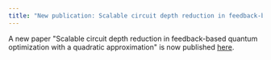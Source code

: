 ```yaml
---
title: "New publication: Scalable circuit depth reduction in feedback-based quantum optimization with a quadratic approximation"
---
```


A new paper "Scalable circuit depth reduction in feedback-based quantum optimization with a quadratic approximation" is now published [here](https://doi.org/10.1103/physrevresearch.7.013035).
